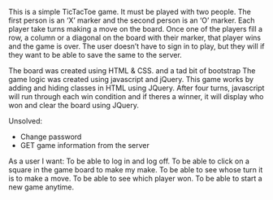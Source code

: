 

This is a simple TicTacToe game. It must be played with two people. The first person is an ‘X’ marker and the second person is an ‘O’ marker. Each player take turns making a move on the board. Once one of the players fill a row, a column or a diagonal on the board with their marker, that player wins and the game is over. The user doesn’t have to sign in to play, but they will if they want to be able to save the same to the server.

The board was created using HTML & CSS. and a tad bit of bootstrap The game logic was created using javascript and jQuery. This game works by adding and hiding classes in HTML using JQuery. After four turns, javascript will run through each win condition and if theres a winner, it will display who won and clear the board using JQuery.

Unsolved:
- Change password
- GET game information from the server


As a user I want:
To be able to log in and log off.
To be able to click on a square in the game board to make my make.
To be able to see whose turn it is to make a move.
To be able to see which player won.
To be able to start a new game anytime. 
